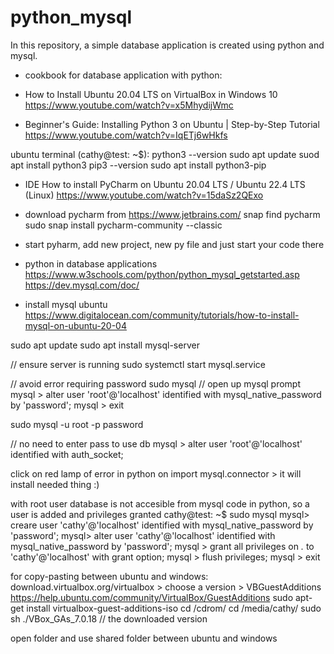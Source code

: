 # python_mysql
In this repository, a simple database application is created using python and mysql.

* cookbook for database application with python:

* How to Install Ubuntu 20.04 LTS on VirtualBox in Windows 10
https://www.youtube.com/watch?v=x5MhydijWmc

* Beginner's Guide: Installing Python 3 on Ubuntu | Step-by-Step Tutorial
https://www.youtube.com/watch?v=IqETj6wHkfs

ubuntu terminal (cathy@test: ~$):
python3 --version
sudo apt update
suod apt install python3
pip3 --version
sudo apt install python3-pip

* IDE 
How to install PyCharm on Ubuntu 20.04 LTS / Ubuntu 22.4 LTS (Linux)
https://www.youtube.com/watch?v=15daSz2QExo

* download pycharm from https://www.jetbrains.com/
snap find pycharm
sudo snap install pycharm-community --classic

* start pyharm, add new project, new py file and just start your code there

* python in database applications
https://www.w3schools.com/python/python_mysql_getstarted.asp
https://dev.mysql.com/doc/

* install mysql ubuntu
https://www.digitalocean.com/community/tutorials/how-to-install-mysql-on-ubuntu-20-04

sudo apt update
sudo apt install mysql-server

// ensure server is running
sudo systemctl start mysql.service

// avoid error requiring password
sudo mysql // open up mysql prompt
mysql > alter user 'root'@'localhost' identified with mysql_native_password by 'password';
mysql > exit

sudo mysql -u root -p 
password

// no need to enter pass to use db
mysql > alter user 'root'@'localhost' identified with auth_socket;

click on red lamp of error in python on 
import mysql.connector > it will install needed thing :)

with root user database is not accesible from mysql code in python, so a user is added and privileges granted
cathy@test: ~$ sudo mysql
mysql> creare user 'cathy'@'localhost' identified with mysql_native_password by 'password';
mysql> alter user 'cathy'@'localhost' identified with mysql_native_password by 'password';
mysql > grant all privileges on *.* to 'cathy'@'localhost' with grant option;
mysql > flush privileges; 
mysql > exit


for copy-pasting between ubuntu and windows:
download.virtualbox.org/virtualbox > choose a version > VBGuestAdditions
https://help.ubuntu.com/community/VirtualBox/GuestAdditions
sudo apt-get install virtualbox-guest-additions-iso
cd /cdrom/
cd /media/cathy/
sudo sh ./VBox_GAs_7.0.18 // the downloaded version

open folder and use shared folder between ubuntu and windows
